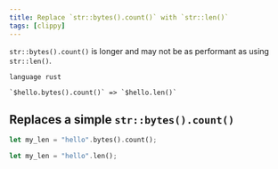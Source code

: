 ```yaml
---
title: Replace `str::bytes().count()` with `str::len()`
tags: [clippy]
---
```


`str::bytes().count()` is longer and may not be as performant as using `str::len()`.


```grit
language rust

`$hello.bytes().count()` => `$hello.len()`
```

## Replaces a simple `str::bytes().count()`

```rust
let my_len = "hello".bytes().count();
```

```rust
let my_len = "hello".len();
```
